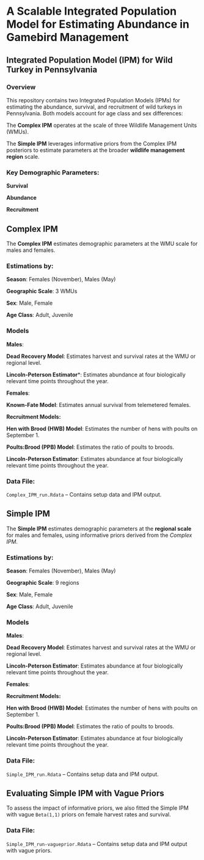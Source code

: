 # A Scalable Integrated Population Model for Estimating Abundance in Gamebird Management

## Integrated Population Model (IPM) for Wild Turkey in Pennsylvania

### Overview

This repository contains two Integrated Population Models (IPMs) for estimating the abundance, survival, and recruitment of wild turkeys in Pennsylvania. Both models account for age class and sex differences:

The **Complex IPM** operates at the scale of three Wildlife Management Units (WMUs).

The **Simple IPM** leverages informative priors from the Complex IPM posteriors to estimate parameters at the broader **wildlife management region** scale.

### Key Demographic Parameters:

**Survival**

**Abundance**

**Recruitment**

## Complex IPM

The **Complex IPM** estimates demographic parameters at the WMU scale for males and females.

### Estimations by:

**Season**: Females (November), Males (May)

**Geographic Scale**: 3 WMUs

**Sex**: Male, Female

**Age Class**: Adult, Juvenile

### Models

**Males**:

**Dead Recovery Model**: Estimates harvest and survival rates at the WMU or regional level.

**Lincoln-Peterson Estimator***: Estimates abundance at four biologically relevant time points throughout the year.

**Females**:

**Known-Fate Model**: Estimates annual survival from telemetered females.

**Recruitment Models:**

**Hen with Brood (HWB) Model**: Estimates the number of hens with poults on September 1.

**Poults:Brood (PPB) Model**: Estimates the ratio of poults to broods.

**Lincoln-Peterson Estimator**: Estimates abundance at four biologically relevant time points throughout the year.

### Data File:

`Complex_IPM_run.Rdata` – Contains setup data and IPM output.

## Simple IPM

The **Simple IPM** estimates demographic parameters at the **regional scale** for males and females, using informative priors derived from the *Complex IPM*.

### Estimations by:

**Season**: Females (November), Males (May)

**Geographic Scale**: 9 regions

**Sex**: Male, Female

**Age Class**: Adult, Juvenile

### Models

**Males**:

**Dead Recovery Model**: Estimates harvest and survival rates at the WMU or regional level.

**Lincoln-Peterson Estimator**: Estimates abundance at four biologically relevant time points throughout the year.

**Females**:

**Recruitment Models:**

**Hen with Brood (HWB) Model**: Estimates the number of hens with poults on September 1.

**Poults:Brood (PPB) Model**: Estimates the ratio of poults to broods.

**Lincoln-Peterson Estimator**: Estimates abundance at four biologically relevant time points throughout the year.

### Data File:

`Simple_IPM_run.Rdata` – Contains setup data and IPM output.

## Evaluating Simple IPM with Vague Priors

To assess the impact of informative priors, we also fitted the Simple IPM with vague `Beta(1,1)` priors on female harvest rates and survival.

### Data File:

`Simple_IPM_run-vagueprior.Rdata` – Contains setup data and IPM output with vague priors.